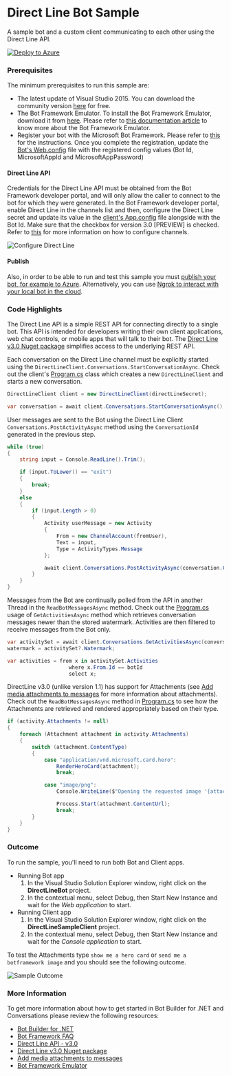 # Direct Line Bot Sample

A sample bot and a custom client communicating to each other using the Direct Line API.

[![Deploy to Azure][Deploy Button]][Deploy CSharp/DirectLine]

[Deploy Button]: https://azuredeploy.net/deploybutton.png
[Deploy CSharp/DirectLine]: https://azuredeploy.net

### Prerequisites

The minimum prerequisites to run this sample are:
* The latest update of Visual Studio 2015. You can download the community version [here](http://www.visualstudio.com) for free.
* The Bot Framework Emulator. To install the Bot Framework Emulator, download it from [here](https://emulator.botframework.com/). Please refer to [this documentation article](https://github.com/microsoft/botframework-emulator/wiki/Getting-Started) to know more about the Bot Framework Emulator.
* Register your bot with the Microsoft Bot Framework. Please refer to [this](https://docs.microsoft.com/en-us/bot-framework/portal-register-bot) for the instructions. Once you complete the registration, update the [Bot's Web.config](DirectLineBot/Web.config#L9-L11) file with the registered config values (Bot Id, MicrosoftAppId and MicrosoftAppPassword)

#### Direct Line API
Credentials for the Direct Line API must be obtained from the Bot Framework developer portal, and will only allow the caller to connect to the bot for which they were generated.
In the Bot Framework developer portal, enable Direct Line in the channels list and then, configure the Direct Line secret and update its value in the [client's App.config](DirectLineClient/App.config#L4-L5) file alongside with the Bot Id. Make sure that the checkbox for version 3.0 [PREVIEW] is checked. Refer to [this](https://docs.microsoft.com/en-us/bot-framework/portal-configure-channels) for more information on how to configure channels.

![Configure Direct Line](images/outcome-configure.png)

#### Publish
Also, in order to be able to run and test this sample you must [publish your bot, for example to Azure](https://docs.microsoft.com/en-us/bot-framework/publish-bot-overview). Alternatively, you can use [Ngrok to interact with your local bot in the cloud](https://blogs.msdn.microsoft.com/jamiedalton/2016/07/29/ms-bot-framework-ngrok/).

### Code Highlights

The Direct Line API is a simple REST API for connecting directly to a single bot. This API is intended for developers writing their own client applications, web chat controls, or mobile apps that will talk to their bot. The [Direct Line v3.0 Nuget package](https://www.nuget.org/packages/Microsoft.Bot.Connector.DirectLine/3.0.0-beta) simplifies access to the underlying REST API.

Each conversation on the Direct Line channel must be explicitly started using the `DirectLineClient.Conversations.StartConversationAsync`.
Check out the client's [Program.cs](DirectLineClient/Program.cs#L25-L27) class which creates a new `DirectLineClient` and starts a new conversation.


````C#
DirectLineClient client = new DirectLineClient(directLineSecret);

var conversation = await client.Conversations.StartConversationAsync();
````

User messages are sent to the Bot using the Direct Line Client `Conversations.PostActivityAsync` method using the `ConversationId` generated in the previous step.

````C#
while (true)
{
    string input = Console.ReadLine().Trim();

    if (input.ToLower() == "exit")
    {
        break;
    }
    else
    {
        if (input.Length > 0)
        {
            Activity userMessage = new Activity
            {
                From = new ChannelAccount(fromUser),
                Text = input,
                Type = ActivityTypes.Message
            };

            await client.Conversations.PostActivityAsync(conversation.ConversationId, userMessage);
        }
    }
}
````

Messages from the Bot are continually polled from the API in another Thread in the `ReadBotMessagesAsync` method. Check out the [Program.cs](DirectLineClient/Program.cs#L64-L69) usage of `GetActivitiesAsync` method which retrieves conversation messages newer than the stored watermark. Activities are then filtered to receive messages from the Bot only.

````C#
var activitySet = await client.Conversations.GetActivitiesAsync(conversationId, watermark);
watermark = activitySet?.Watermark;

var activities = from x in activitySet.Activities
                    where x.From.Id == botId
                    select x;
````

DirectLine v3.0 (unlike version 1.1) has support for Attachments (see [Add media attachments to messages](https://docs.microsoft.com/en-us/bot-framework/dotnet/bot-builder-dotnet-add-media-attachments) for more information about attachments). Check out the `ReadBotMessagesAsync` method in [Program.cs](DirectLineClient/Program.cs#L75-L92) to see how the Attachments are retrieved and rendered appropriately based on their type.


````C#
if (activity.Attachments != null)
{
    foreach (Attachment attachment in activity.Attachments)
    {
        switch (attachment.ContentType)
        {
            case "application/vnd.microsoft.card.hero":
                RenderHeroCard(attachment);
                break;

            case "image/png":
                Console.WriteLine($"Opening the requested image '{attachment.ContentUrl}'");

                Process.Start(attachment.ContentUrl);
                break;
        }
    }
}
````


### Outcome

To run the sample, you'll need to run both Bot and Client apps.
* Running Bot app
    1. In the Visual Studio Solution Explorer window, right click on the **DirectLineBot** project.
    2. In the contextual menu, select Debug, then Start New Instance and wait for the _Web application_ to start.
* Running Client app
    1. In the Visual Studio Solution Explorer window, right click on the **DirectLineSampleClient** project.
    2. In the contextual menu, select Debug, then Start New Instance and wait for the _Console application_ to start.

To test the Attachments type `show me a hero card` or `send me a botframework image` and you should see the following outcome.

![Sample Outcome](images/outcome.png)

### More Information

To get more information about how to get started in Bot Builder for .NET and Conversations please review the following resources:
* [Bot Builder for .NET](https://docs.microsoft.com/en-us/bot-framework/dotnet/)
* [Bot Framework FAQ](https://docs.microsoft.com/en-us/bot-framework/resources-bot-framework-faq#i-have-a-communication-channel-id-like-to-be-configurable-with-bot-framework-can-i-work-with-microsoft-to-do-that)
* [Direct Line API - v3.0](https://docs.botframework.com/en-us/restapi/directline3/)
* [Direct Line v3.0 Nuget package](https://www.nuget.org/packages/Microsoft.Bot.Connector.DirectLine/3.0.0-beta)
* [Add media attachments to messages](https://docs.microsoft.com/en-us/bot-framework/dotnet/bot-builder-dotnet-add-media-attachments)
* [Bot Framework Emulator](https://github.com/microsoft/botframework-emulator/wiki/Getting-Started)
